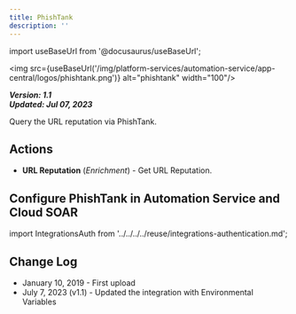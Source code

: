 ```yaml
---
title: PhishTank
description: ''
---
```

import useBaseUrl from '@docusaurus/useBaseUrl';

<img src={useBaseUrl('/img/platform-services/automation-service/app-central/logos/phishtank.png')} alt="phishtank" width="100"/>

***Version: 1.1  
Updated: Jul 07, 2023***

Query the URL reputation via PhishTank.

## Actions

* **URL Reputation** (*Enrichment*) - Get URL Reputation.

## Configure PhishTank in Automation Service and Cloud SOAR

import IntegrationsAuth from '../../../../reuse/integrations-authentication.md';

<IntegrationsAuth/>

## Change Log

* January 10, 2019 - First upload
* July 7, 2023 (v1.1) - Updated the integration with Environmental Variables
